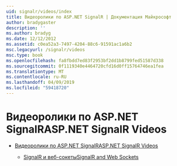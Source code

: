 ```yaml
---
uid: signalr/videos/index
title: Видеоролики по ASP.NET SignalR | Документация Майкрософт
author: bradygaster
description: ''
ms.author: bradyg
ms.date: 12/12/2012
ms.assetid: c0ea52a3-7497-4204-88c6-91591ac1a6b2
msc.legacyurl: /signalr/videos
msc.type: book
ms.openlocfilehash: fa8fbdd7ed83f2953bf2dd1b8799fed51587d338
ms.sourcegitcommit: 0f1119340e4464720cfd16d0ff15764746ea1fea
ms.translationtype: MT
ms.contentlocale: ru-RU
ms.lasthandoff: 04/09/2019
ms.locfileid: "59418720"
---
```

# <a name="aspnet-signalr-videos"></a><span data-ttu-id="85b29-102">Видеоролики по ASP.NET SignalR</span><span class="sxs-lookup"><span data-stu-id="85b29-102">ASP.NET SignalR Videos</span></span>

- [<span data-ttu-id="85b29-103">Видеоролики по ASP.NET SignalR</span><span class="sxs-lookup"><span data-stu-id="85b29-103">ASP.NET SignalR Videos</span></span>](getting-started/index.md)

    - [<span data-ttu-id="85b29-104">SignalR и веб-сокеты</span><span class="sxs-lookup"><span data-stu-id="85b29-104">SignalR and Web Sockets</span></span>](getting-started/signalr-and-web-sockets.md)
